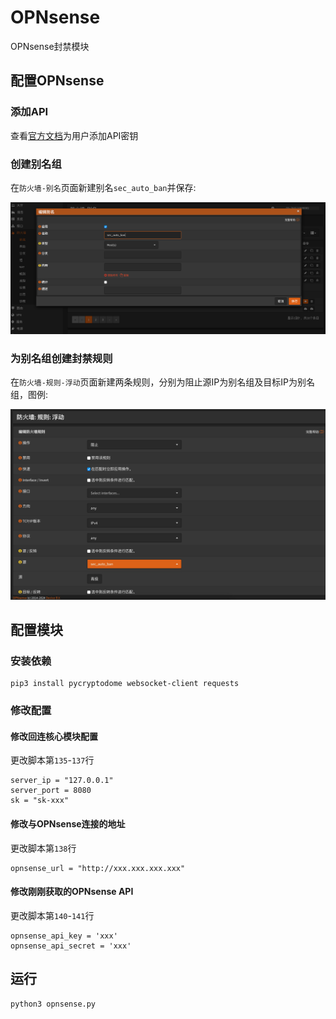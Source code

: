 # OPNsense

OPNsense封禁模块

## 配置OPNsense

### 添加API

查看[官方文档](https://docs.opnsense.org/development/how-tos/api.html)为用户添加API密钥

### 创建别名组

在`防火墙-别名`页面新建别名`sec_auto_ban`并保存:

![](./img/1.jpg)

### 为别名组创建封禁规则

在`防火墙-规则-浮动`页面新建两条规则，分别为阻止源IP为别名组及目标IP为别名组，图例:

![](./img/2.jpg)

## 配置模块

### 安装依赖

```
pip3 install pycryptodome websocket-client requests
```

### 修改配置

#### 修改回连核心模块配置

更改脚本第`135`-`137`行

```
server_ip = "127.0.0.1"
server_port = 8080
sk = "sk-xxx"
```

#### 修改与OPNsense连接的地址

更改脚本第`138`行

```
opnsense_url = "http://xxx.xxx.xxx.xxx"
```

#### 修改刚刚获取的OPNsense API

更改脚本第`140`-`141`行

```
opnsense_api_key = 'xxx'
opnsense_api_secret = 'xxx'
```

## 运行

```shell
python3 opnsense.py
```
